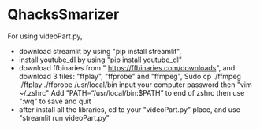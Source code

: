 # QhacksSmarizer
For using videoPart.py,
- download streamlit by using "pip install streamlit", 
- install youtube_dl by using "pip install youtube_dl"
- download ffbinaries from " https://ffbinaries.com/downloads", and download 3 files: "ffplay", "ffprobe" and "ffmpeg", Sudo cp ./ffmpeg ./ffplay ./ffprobe /usr/local/bin
input your computer password
then "vim ~/.zshrc"
Add "PATH=“/usr/local/bin:$PATH” to end of zshrc
then use ":wq" to save and quit
- after install all the libraries, cd to your "videoPart.py" place, and use "streamlit run videoPart.py"

